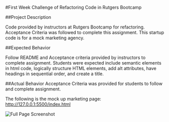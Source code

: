 #First Week Challenge of Refactoring Code in Rutgers Bootcamp

##Project Description

Code provided by instructors at Rutgers Bootcamp for refactoring. Acceptance Criteria was followed to complete this assignment.
This startup code is for a mock marketing agency.

##Expected Behavior

Follow README and Acceptance criteria provided by instructors to complete assignment. Students were expected include semantic elements
in html code, logically structure HTML elements, add alt attributes, have headings in sequential order, and create a title.

##Actual Behavior
Acceptance Criteria was provided for students to follow and complete assignment.

The following is the mock up marketing page:
http://127.0.0.1:5500/index.html

![Full Page Screenshot](./assets/images/Screenshot%202024-03-03%20at%207.35.10 PM.png)